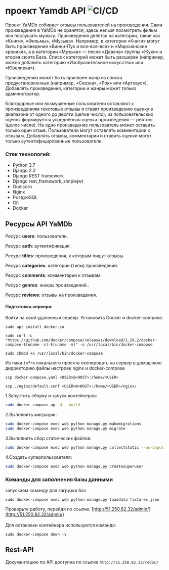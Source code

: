 # проект Yamdb API ![CI/CD](https://github.com/standinbutters/yamdb_final/actions/workflows/yamdb_workflow.yml/badge.svg)

Проект YaMDb собирает отзывы пользователей на произведения. Сами произведения в YaMDb не хранятся, здесь нельзя посмотреть фильм или послушать музыку.
Произведения делятся на категории, такие как «Книги», «Фильмы», «Музыка». Например, в категории «Книги» могут быть произведения «Винни-Пух и все-все-все» и «Марсианские хроники», а в категории «Музыка» — песня «Давеча» группы «Жуки» и вторая сюита Баха. Список категорий может быть расширен (например, можно добавить категорию «Изобразительное искусство» или «Ювелирка»).

Произведению может быть присвоен жанр из списка предустановленных (например, «Сказка», «Рок» или «Артхаус»).
Добавлять произведения, категории и жанры может только администратор.

Благодарные или возмущённые пользователи оставляют к произведениям текстовые отзывы и ставят произведению оценку в диапазоне от одного до десяти (целое число); из пользовательских оценок формируется усреднённая оценка произведения — рейтинг (целое число). На одно произведение пользователь может оставить только один отзыв.
Пользователи могут оставлять комментарии к отзывам.
Добавлять отзывы, комментарии и ставить оценки могут только аутентифицированные пользователи.

### Стек технологий:

- Python 3.7
- Django 2.2
- Django REST framework
- Django rest_framework_simplejwt
- Gunicorn
- Nginx
- PostgreSQL
- Git
- Docker

## Ресурсы API YaMDb

Ресурс **users**: пользователи.

Ресурс **auth**: аутентификация.

Ресурс **titles**: произведения, к которым пишут отзывы.

Ресурс **categories**: категории (типы) произведений.

Ресурс **comments**: комментарии к отзывам.

Ресурс **genres**: жанры произведений..

Ресурс **reviews**: отзывы на произведения.

#### Подготовка сервера:

Войти на свой удаленный сервер.
Установить Docker и docker-compose.

```commandline
sudo apt install docker.io
```

```commandline
sudo curl -L "https://github.com/docker/compose/releases/download/1.29.2/docker-compose-$(uname -s)-$(uname -m)" -o /usr/local/bin/docker-compose
```

```commandline
sudo chmod +x /usr/local/bin/docker-compose
```

Из паки `infra` локального проекта cкопировать на сервер в домашнюю дирректорию файлы настроек nginx и docker-compose

```commandline
scp docker-compose.yaml <USER>@<HOST>:/home/<USER>
```

```commandline
scp ./nginx/default.conf <USER>@<HOST>:/home/<USER>/nginx/
```

1.Запустить сборку и запуск контейнеров:
```sh
sudo docker-compose up -d --build
```
2.Выполнить миграции:
```sh
sudo docker-compose exec web python manage.py makemigrations
sudo docker-compose exec web python manage.py migrate
```
3.Выполнить сбор статических файлов:
```sh
sudo docker-compose exec web python manage.py collectstatic --no-input
```
4.Создать суперпользователя:
```sh
sudo docker-compose exec web python manage.py createsuperuser
```
### Команды для заполнения базы данными

запускаем команду для загрузки баз
```
sudo docker-compose exec web python manage.py loaddata fixtures.json
```

Проверьте работу, перейдя по ссылке: [http://51.250.82.32/admin/](http://51.250.82.32/admin/)
</br></br>
Для остановки контейнера используется команда:
```
sudo docker-compose down -v
```
## Rest-API

Документацию по API доступна по ссылке ```http://51.250.82.32/redoc/```